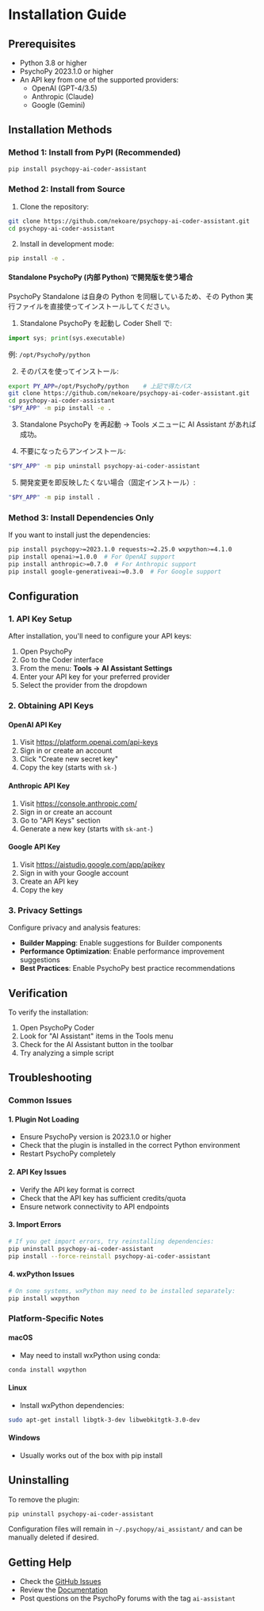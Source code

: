 # Installation Guide

## Prerequisites

- Python 3.8 or higher
- PsychoPy 2023.1.0 or higher
- An API key from one of the supported providers:
  - OpenAI (GPT-4/3.5)
  - Anthropic (Claude)
  - Google (Gemini)

## Installation Methods

### Method 1: Install from PyPI (Recommended)

```bash
pip install psychopy-ai-coder-assistant
```

### Method 2: Install from Source

1. Clone the repository:
```bash
git clone https://github.com/nekoare/psychopy-ai-coder-assistant.git
cd psychopy-ai-coder-assistant
```

2. Install in development mode:
```bash
pip install -e .
```

#### Standalone PsychoPy (内部 Python) で開発版を使う場合

PsychoPy Standalone は自身の Python を同梱しているため、その Python 実行ファイルを直接使ってインストールしてください。

1. Standalone PsychoPy を起動し Coder Shell で:
  ```python
  import sys; print(sys.executable)
  ```
  例: `/opt/PsychoPy/python`

2. そのパスを使ってインストール:
  ```bash
  export PY_APP=/opt/PsychoPy/python    # 上記で得たパス
  git clone https://github.com/nekoare/psychopy-ai-coder-assistant.git
  cd psychopy-ai-coder-assistant
  "$PY_APP" -m pip install -e .
  ```

3. Standalone PsychoPy を再起動 → Tools メニューに AI Assistant があれば成功。

4. 不要になったらアンインストール:
  ```bash
  "$PY_APP" -m pip uninstall psychopy-ai-coder-assistant
  ```

5. 開発変更を即反映したくない場合（固定インストール）:
  ```bash
  "$PY_APP" -m pip install .
  ```

### Method 3: Install Dependencies Only

If you want to install just the dependencies:

```bash
pip install psychopy>=2023.1.0 requests>=2.25.0 wxpython>=4.1.0
pip install openai>=1.0.0  # For OpenAI support
pip install anthropic>=0.7.0  # For Anthropic support
pip install google-generativeai>=0.3.0  # For Google support
```

## Configuration

### 1. API Key Setup

After installation, you'll need to configure your API keys:

1. Open PsychoPy
2. Go to the Coder interface
3. From the menu: **Tools → AI Assistant Settings**
4. Enter your API key for your preferred provider
5. Select the provider from the dropdown

### 2. Obtaining API Keys

#### OpenAI API Key
1. Visit https://platform.openai.com/api-keys
2. Sign in or create an account
3. Click "Create new secret key"
4. Copy the key (starts with `sk-`)

#### Anthropic API Key
1. Visit https://console.anthropic.com/
2. Sign in or create an account
3. Go to "API Keys" section
4. Generate a new key (starts with `sk-ant-`)

#### Google API Key
1. Visit https://aistudio.google.com/app/apikey
2. Sign in with your Google account
3. Create an API key
4. Copy the key

### 3. Privacy Settings

Configure privacy and analysis features:

- **Builder Mapping**: Enable suggestions for Builder components
- **Performance Optimization**: Enable performance improvement suggestions
- **Best Practices**: Enable PsychoPy best practice recommendations

## Verification

To verify the installation:

1. Open PsychoPy Coder
2. Look for "AI Assistant" items in the Tools menu
3. Check for the AI Assistant button in the toolbar
4. Try analyzing a simple script

## Troubleshooting

### Common Issues

#### 1. Plugin Not Loading
- Ensure PsychoPy version is 2023.1.0 or higher
- Check that the plugin is installed in the correct Python environment
- Restart PsychoPy completely

#### 2. API Key Issues
- Verify the API key format is correct
- Check that the API key has sufficient credits/quota
- Ensure network connectivity to API endpoints

#### 3. Import Errors
```bash
# If you get import errors, try reinstalling dependencies:
pip uninstall psychopy-ai-coder-assistant
pip install --force-reinstall psychopy-ai-coder-assistant
```

#### 4. wxPython Issues
```bash
# On some systems, wxPython may need to be installed separately:
pip install wxpython
```

### Platform-Specific Notes

#### macOS
- May need to install wxPython using conda:
```bash
conda install wxpython
```

#### Linux
- Install wxPython dependencies:
```bash
sudo apt-get install libgtk-3-dev libwebkitgtk-3.0-dev
```

#### Windows
- Usually works out of the box with pip install

## Uninstalling

To remove the plugin:

```bash
pip uninstall psychopy-ai-coder-assistant
```

Configuration files will remain in `~/.psychopy/ai_assistant/` and can be manually deleted if desired.

## Getting Help

- Check the [GitHub Issues](https://github.com/nekoare/psychopy-ai-coder-assistant/issues)
- Review the [Documentation](README.md)
- Post questions on the PsychoPy forums with the tag `ai-assistant`